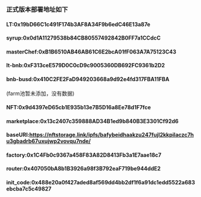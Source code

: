### 正式版本部署地址如下

#### LT:0x19bD66C1c491F174b3AF8A34F9b6edC46E13a87e
#### syrup:0x0d1A11279538b84CB80557492842B0FF7a1CCdcC
#### masterChef:0xB1B6510AB46AB61C6E2bcA01fF063A7A75123C43
#### lt-bnb:0xF313ceE579D0C0cD9c9005360DB692FC9361b2D2
#### bnb-busd:0x410C2FE2FaD949203668a9d92e4fd317FBA11FBA
(farm池暂未添加，没有数据)

#### NFT:0x9d4397eD65cb1E935b13e7B5D16a8Ee78d1F7fce
#### marketplace:0x13c2407c359888AD34B1ed9b840B3E3301Cf92d6
#### baseURI:https://nftstorage.link/ipfs/bafybeidhaakzu247fujl2kkpilaczc7hu3gbadrb67uxujwp2vovqu7nde/

#### factory:0x1C4Fb0c9367a458F83A82D8413Fb3a1E7aae18c7
#### router:0x407050bA8b1B3926a98f3B792eaF719be944ddE2
#### init_code:0x488e20a0f427aded8af569dd4bb2df1f6a91dc1edd5522a683ebcba7c5c49827

